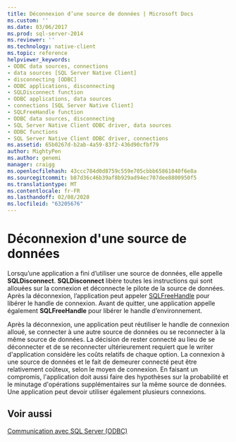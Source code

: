 ```yaml
---
title: Déconnexion d’une source de données | Microsoft Docs
ms.custom: ''
ms.date: 03/06/2017
ms.prod: sql-server-2014
ms.reviewer: ''
ms.technology: native-client
ms.topic: reference
helpviewer_keywords:
- ODBC data sources, connections
- data sources [SQL Server Native Client]
- disconnecting [ODBC]
- ODBC applications, disconnecting
- SQLDisconnect function
- ODBC applications, data sources
- connections [SQL Server Native Client]
- SQLFreeHandle function
- ODBC data sources, disconnecting
- SQL Server Native Client ODBC driver, data sources
- ODBC functions
- SQL Server Native Client ODBC driver, connections
ms.assetid: 65b0267d-b2ab-4a59-83f2-436d90cfbf79
author: MightyPen
ms.author: genemi
manager: craigg
ms.openlocfilehash: 43ccc784d0d8759c559e705cbbb65861040f6e8a
ms.sourcegitcommit: b87d36c46b39af8b929ad94ec707dee8800950f5
ms.translationtype: MT
ms.contentlocale: fr-FR
ms.lasthandoff: 02/08/2020
ms.locfileid: "63205676"
---
```

# <a name="disconnecting-from-a-data-source"></a>Déconnexion d'une source de données
  Lorsqu’une application a fini d’utiliser une source de données, elle appelle **SQLDisconnect**. **SQLDisconnect** libère toutes les instructions qui sont allouées sur la connexion et déconnecte le pilote de la source de données. Après la déconnexion, l’application peut appeler [SQLFreeHandle](../native-client-odbc-api/sqlfreehandle.md) pour libérer le handle de connexion. Avant de quitter, une application appelle également **SQLFreeHandle** pour libérer le handle d’environnement.  
  
 Après la déconnexion, une application peut réutiliser le handle de connexion alloué, se connecter à une autre source de données ou se reconnecter à la même source de données. La décision de rester connecté au lieu de se déconnecter et de se reconnecter ultérieurement requiert que le writer d'application considère les coûts relatifs de chaque option. La connexion à une source de données et le fait de demeurer connecté peut être relativement coûteux, selon le moyen de connexion. En faisant un compromis, l'application doit aussi faire des hypothèses sur la probabilité et le minutage d'opérations supplémentaires sur la même source de données. Une application peut devoir utiliser également plusieurs connexions.  
  
## <a name="see-also"></a>Voir aussi  
 [Communication avec SQL Server &#40;ODBC&#41;](communicating-with-sql-server-odbc.md)  
  
  
